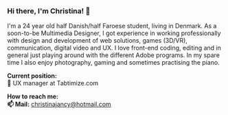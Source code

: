 ### Hi there, I'm Christina! 👋

I'm a 24 year old half Danish/half Faroese student, living in Denmark. 
As a soon-to-be Multimedia Designer, I got experience in working professionally with design and development of web solutions, games (3D/VR), communication, digital video and UX. 
I love front-end coding, editing and in general just playing around with the different Adobe programs. 
In my spare time I also enjoy photography, gaming and sometimes practising the piano.

<b>Current position:</b>
<br> 
🔭 UX manager at Tabtimize.com

<b>How to reach me:</b>
<br>
<b>📫 Mail:</b> christinajancy@hotmail.com

<!--
**ChristinaJancy/christinajancy** is a ✨ _special_ ✨ repository because its `README.md` (this file) appears on your GitHub profile.

Here are some ideas to get you started:

- 🔭 I’m currently working on ...
- 🌱 I’m currently learning ...
- 👯 I’m looking to collaborate on ...
- 🤔 I’m looking for help with ...
- 💬 Ask me about ...
- 📫 How to reach me: ...
- 😄 Pronouns: ...
- ⚡ Fun fact: ...
-->
